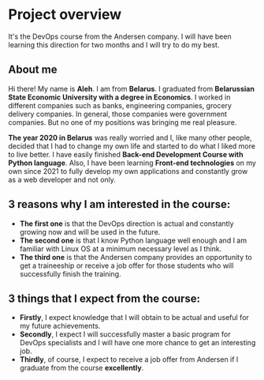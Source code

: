 # Project overview
It's the DevOps course from the Andersen company.
I will have been learning this direction for two months and I will try to do my best.

## About me
Hi there! My name is **Aleh**. I am from **Belarus**.
I graduated from **Belarussian State Economic University with a degree in Economics**.
I worked in different companies such as banks, engineering companies,
grocery delivery companies. In general, those companies were government companies.
But no one of my positions was bringing me real pleasure.  

**The year 2020 in Belarus** was really worried and I, like many other people, decided
that I had to change my own life and started to do what I liked more to live better.
I have easily finished **Back-end Development Course with Python language**.
Also, I have been learning **Front-end technologies** on my own since 2021 to fully
develop my own applications and constantly grow as a web developer and not only.

## 3 reasons why I am interested in the course:
* **The first one** is that the DevOps direction is actual and constantly growing now
    and will be used in the future. 
* **The second one** is that I know Python language well enough and I am familiar with
    Linux OS at a minimum necessary level as I think.
* **The third one** is that the Andersen company provides an opportunity
    to get a traineeship or receive a job offer for those students
    who will successfully finish the training.

## 3 things that I expect from the course:
* **Firstly**, I expect knowledge that I will obtain to be actual and useful 
    for my future achievements. 
* **Secondly**, I expect I will successfully master a basic program for DevOps specialists
    and I will have one more chance to get an interesting job.
* **Thirdly**, of course, I expect to receive a job offer from Andersen
    if I graduate from the course **excellently**.
